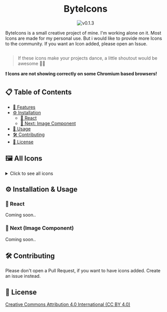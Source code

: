 <div style="display:flex; align-items:center; flex-direction:column">
    <h1>ByteIcons</h1>
    <img src='https://img.shields.io/badge/v0.1.3-6F8AB7' alt='v0.1.3'>
    <p>ByteIcons is a small creative project of mine. I'm working alone on it. Most Icons are made for my personal use. But i would like to provide more Icons to the community. If you want an Icon added, please open an Issue. </p>
</div>

> If these icons make your projects dance, a little shoutout would be awesome 🕺🏼

**❗️ Icons are not showing correctly on some Chromium based browsers!**

## 📋 Table of Contents

- [🚀 Features](#features)
- [⚙️ Installation](#installation)
  - [🔧 React](#react)
  - [🔧 Next: Image Component](#next)
- [🔧 Usage](#usage)
- [🛠️ Contributing](#contributing)
- [📜 License](#license)

## 🖼️ All Icons

<details>
    <summary>Click to see all icons</summary>
</details>

## ⚙️ Installation & Usage

### 🔧 React

Coming soon..

### 🔧 Next (Image Component)

Coming soon..

## 🛠️ Contributing

Please don't open a Pull Request, if you want to have icons added.
Create an issue instead.

## 📜 License

[Creative Commons Attribution 4.0 International (CC BY 4.0)](/LICENSE.md)
